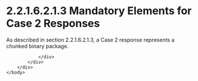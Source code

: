 <html dir="LTR" xmlns:mshelp="http://msdn.microsoft.com/mshelp" xmlns:ddue="http://ddue.schemas.microsoft.com/authoring/2003/5" xmlns:xlink="http://www.w3.org/1999/xlink" xmlns:tool="http://www.microsoft.com/tooltip">
    <head>
        <meta http-equiv="Content-Type" content="text/html; CHARSET=utf-8"></meta>
        <meta name="save" content="history"></meta>
        <title>2.2.1.6.2.1.3 Mandatory Elements for Case 2 Responses</title>
        <xml>
            <mshelp:toctitle title="2.2.1.6.2.1.3 Mandatory Elements for Case 2 Responses"></mshelp:toctitle>
            <mshelp:rltitle title="[MS-SSAS8]: Mandatory Elements for Case 2 Responses"></mshelp:rltitle>
            <mshelp:keyword index="A" term="84dc89c2-26ed-4fb7-8043-2d4cbf5103a2"></mshelp:keyword>
            <mshelp:attr name="DCSext.ContentType" value="open specification"></mshelp:attr>
            <mshelp:attr name="AssetID" value="84dc89c2-26ed-4fb7-8043-2d4cbf5103a2"></mshelp:attr>
            <mshelp:attr name="TopicType" value="kbRef"></mshelp:attr>
            <mshelp:attr name="DCSext.Title" value="[MS-SSAS8]: Mandatory Elements for Case 2 Responses" />
        </xml>
    </head>
    <body>
        <div id="header">
            <h1 class="heading">2.2.1.6.2.1.3 Mandatory Elements for Case 2 Responses</h1>
        </div>
        <div id="mainSection">
            <div id="mainBody">
                <div id="allHistory" class="saveHistory"></div>
                <div id="sectionSection0" class="section" name="collapseableSection">
                    

<p>As described in section 2.2.1.6.2.1.3, a Case 2 response
represents a chunked binary package.</p>


                </div>
            </div>
        </div>
    </body>
</html>